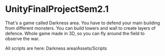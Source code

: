 # UnityFinalProjectSem2.1

That's a game called Darkness area. You have to defend your main building from different monsters. You can build towers and wall to create layers of defence. Whole game made in 3D, so you can fly around the field to observe the war.

All scripts are here: Darkness area/Assets/Scripts
